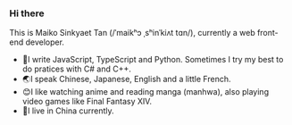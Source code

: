 ### Hi there

This is Maiko Sinkyaet Tan (/ˈmaikʰɔ ˌsʰinˈkiʌt tɑn/), currently a web front-end developer.

- 💪I write JavaScript, TypeScript and Python. Sometimes I try my best to do pratices with C# and C++.
- 🌏I speak Chinese, Japanese, English and a little French.
- 😊I like watching anime and reading manga (manhwa), also playing video games like Final Fantasy XIV.
- 🏡I live in China currently.
